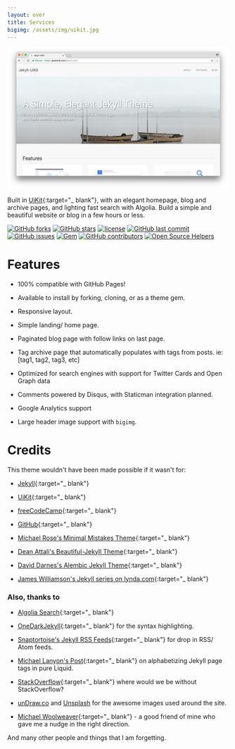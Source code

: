 ```yaml
---
layout: over
title: Services
bigimg: /assets/img/uikit.jpg
---
```


![Jekyll-UiKit](/Screenshot.png)

Built in [UiKit](https://getuikit.com/){:target="_ blank"}, with an elegant homepage, blog and archive pages, and lighting fast search with Algolia. Build a simple and beautiful website or blog in a few hours or less.

[![GitHub forks](https://img.shields.io/github/forks/jpasholk/jekyll-uikit.svg?style=social&label=Fork)](https://github.com/jpasholk/jekyll-uikit/fork/)
[![GitHub stars](https://img.shields.io/github/stars/jpasholk/jekyll-uikit.svg?style=social&label=Stars)](https://github.com/jpasholk/jekyll-uikit/stargazers)
[![license](https://img.shields.io/github/license/jpasholk/jekyll-uikit.svg)](https://github.com/jpasholk/jekyll-uikit/blob/master/LICENSE.txt)
[![GitHub last commit](https://img.shields.io/github/last-commit/jpasholk/jekyll-uikit.svg)](https://github.com/jpasholk/jekyll-uikit/commits/master)
[![GitHub issues](https://img.shields.io/github/issues-raw/jpasholk/jekyll-uikit.svg)](https://github.com/jpasholk/jekyll-uikit/issues?q=is%3Aissue+is%3Aopen+sort%3Aupdated-desc)
[![Gem](https://img.shields.io/gem/dt/jekyll-uikit.svg)](https://rubygems.org/gems/jekyll-uikit)
[![GitHub contributors](https://img.shields.io/github/contributors/jpasholk/jekyll-uikit.svg)](https://github.com/jpasholk/jekyll-uikit/graphs/contributors)
[![Open Source Helpers](https://www.codetriage.com/jpasholk/jekyll-uikit/badges/users.svg)](https://www.codetriage.com/jpasholk/jekyll-uikit)

# Features

* 100% compatible with GitHub Pages!

* Available to install by forking, cloning, or as a theme gem.

* Responsive layout.

* Simple landing/ home page.

* Paginated blog page with follow links on last page.

* Tag archive page that automatically populates with tags from posts. ie: [tag1, tag2, tag3, etc]

* Optimized for search engines with support for Twitter Cards and Open Graph data

* Comments powered by Disqus, with Staticman integration planned.

* Google Analytics support

* Large header image support with `bigimg`.

# Credits

This theme wouldn't have been made possible if it wasn't for:

* [Jekyll](https://jekyllrb.com/){:target="_ blank"}

* [UiKit](https://getuikit.com/){:target="_ blank"}

* [freeCodeCamp](https://www.freecodecamp.org/){:target="_ blank"}

* [GitHub](https://www.github.com/){:target="_ blank"}

* [Michael Rose's Minimal Mistakes Theme](https://github.com/mmistakes/minimal-mistakes){:target="_ blank"}

* [Dean Attali's Beautiful-Jekyll Theme](https://github.com/daattali/beautiful-jekyll){:target="_ blank"}

* [David Darnes's Alembic Jekyll Theme](https://github.com/daviddarnes/alembic){:target="_ blank"}

* [James Williamson's Jekyll series on lynda.com](https://www.lynda.com/Jekyll-tutorials/Jekyll-Web-Designers/383124-2.html){:target="_ blank"}

### Also, thanks to

* [Algolia Search](https://www.algolia.com/){:target="_ blank"}

* [OneDarkJekyll](https://github.com/mgyongyosi/OneDarkJekyll){:target="_ blank"} for the syntax highlighting.

* [Snaptortoise's Jekyll RSS Feeds](https://github.com/snaptortoise/jekyll-rss-feeds){:target="_ blank"} for drop in RSS/ Atom feeds.

* [Michael Lanyon's Post](https://blog.lanyonm.org/articles/2013/11/21/alphabetize-jekyll-page-tags-pure-liquid.html){:target="_ blank"} on alphabetizing Jekyll page tags in pure Liquid.

* [StackOverflow](https://stackoverflow.com/search?q=Jekyll){:target="_ blank"} where would we be without StackOverflow?

* [unDraw.co](https://undraw.co) and [Unsplash](https://unsplash.com) for the awesome images used around the site.

* [Michael Woolweaver](https://github.com/mwoolweaver){:target="_ blank"} - a good friend of mine who gave me a nudge in the right direction.

And many other people and things that I am forgetting.
